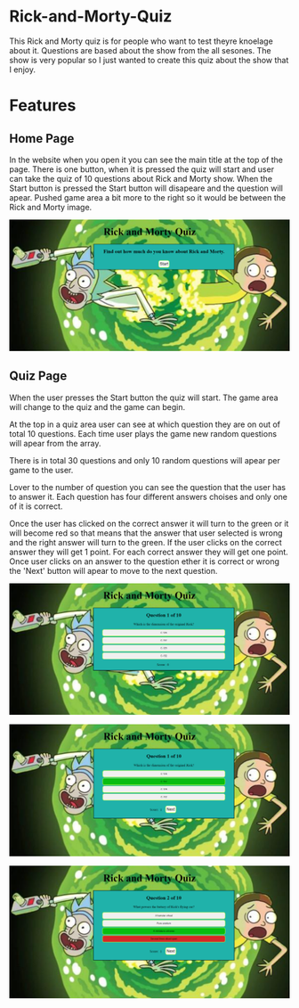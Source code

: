 # Rick-and-Morty-Quiz

This Rick and Morty quiz is for people who want to test theyre knoelage about it. Questions are based about the show from the all sesones.
The show is very popular so I just wanted to create this quiz about the show that I enjoy.

# Features

## Home Page

In the website when you open it you can see the main title at the top of the page. There is one button, when it is pressed the quiz will start and user can take the quiz of 10 questions about Rick and Morty show. When the Start button is pressed the Start button will disapeare and the question will apear. Pushed game area a bit more to the right so it would be between the Rick and Morty image.

![home page](assets/readmeimg/home-page.png)

## Quiz Page

When the user presses the Start button the quiz will start. The game area will change to the quiz and the game can begin.

At the top in a quiz area user can see at which question they are on out of total 10 questions. Each time user plays the game new random questions will apear from the array.

There is in total 30 questions and only 10 random questions will apear per game to the user.

Lover to the number of question you can see the question that the user has to answer it. Each question has four different answers choises and only one of it is correct.

Once the user has clicked on the correct answer it will turn to the green or it will become red so that means that the answer that user selected is wrong and the right answer will turn to the green. If the user clicks on the correct answer they will get 1 point. For each correct answer they will get one point. Once user clicks on an answer to the question ether it is correct or wrong the 'Next' button will apear to move to the next question.

![Quiz page](assets/readmeimg/Quiz-page.png)

![Correct answer](assets/readmeimg/correct-answer.png)

![Wrong answer](assets/readmeimg/wrong-answer.png)